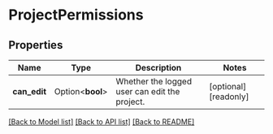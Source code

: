 # ProjectPermissions

## Properties

Name | Type | Description | Notes
------------ | ------------- | ------------- | -------------
**can_edit** | Option<**bool**> | Whether the logged user can edit the project. | [optional][readonly]

[[Back to Model list]](../README.md#documentation-for-models) [[Back to API list]](../README.md#documentation-for-api-endpoints) [[Back to README]](../README.md)


